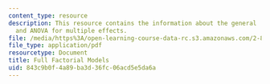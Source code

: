 ```yaml
---
content_type: resource
description: This resource contains the information about the general  linear model
  and ANOVA for multiple effects.
file: /media/https%3A/open-learning-course-data-rc.s3.amazonaws.com/2-830j-control-of-manufacturing-processes-sma-6303-spring-2008/843c9b0f4a89ba3d36fc06acd5e5da6a_lecture12.pdf
file_type: application/pdf
resourcetype: Document
title: Full Factorial Models
uid: 843c9b0f-4a89-ba3d-36fc-06acd5e5da6a
---
```

